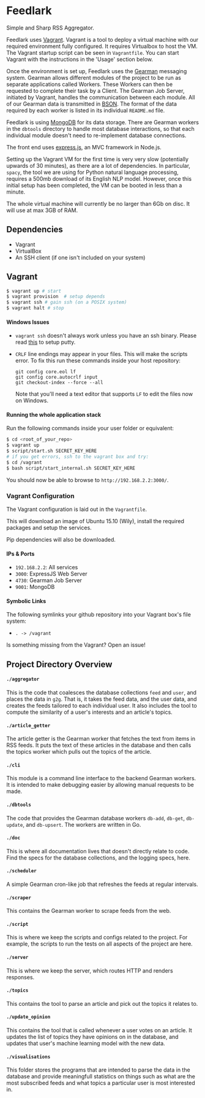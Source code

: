 Feedlark
========

Simple and Sharp RSS Aggregator.

Feedlark uses [Vagrant](http://vagrantup.com). Vagrant is a tool to deploy a virtual machine with our required environment fully configured. It requires Virtualbox to host the VM. The Vagrant startup script can be seen in `Vagrantfile`. You can start Vagrant with the instructions in the 'Usage' section below.

Once the environment is set up, Feedlark uses the [Gearman](http://gearman.org) messaging system. Gearman allows different modules of the project to be run as separate applications called Workers. These Workers can then be requested to complete their task by a Client. The Gearman Job Server, initiated by Vagrant, handles the communication between each module. All of our Gearman data is transmitted in [BSON](https://en.wikipedia.org/wiki/BSON). The format of the data required by each worker is listed in its individual `README.md` file.

Feedlark is using [MongoDB](http://mongodb.org) for its data storage. There are Gearman workers in the `dbtools` directory to handle most database interactions, so that each individual module doesn't need to re-implement database connections.

The front end uses [express.js](http://expressjs.com/), an MVC framework in Node.js.

Setting up the Vagrant VM for the first time is very very slow (potentially upwards of 30 minutes), as there are a lot of dependencies. In particular, `spacy`, the tool we are using for Python natural language processing, requires a 500mb download of its English NLP model. However, once this initial setup has been completed, the VM can be booted in less than a minute.

The whole virtual machine will currently be no larger than 6Gb on disc. It will use at max 3GB of RAM.


Dependencies
------------

- Vagrant
- VirtualBox
- An SSH client (if one isn't included on your system)

Vagrant
-------------

```sh
$ vagrant up # start
$ vagrant provision  # setup depends
$ vagrant ssh # gain ssh (on a POSIX system)
$ vagrant halt # stop
```

#### Windows Issues

-  `vagrant ssh` doesn't always work unless you have an ssh binary.
  Please read
[this](https://github.com/Varying-Vagrant-Vagrants/VVV/wiki/Connect-to-Your-Vagrant-Virtual-Machine-with-PuTTY)
to setup putty.

- `CRLF` line endings may appear in your files. This will make the scripts error. 
  To fix this run these commands inside your host repository:
  ```
  git config core.eol lf
  git config core.autocrlf input
  git checkout-index --force --all
  ```
  Note that you'll need a text editor that supports `LF` to edit the files now on Windows.

#### Running the whole application stack

Run the following commands inside your user folder or equivalent:

```sh
$ cd <root_of_your_repo>
$ vagrant up
$ script/start.sh SECRET_KEY_HERE
# if you get errors, ssh to the vagrant box and try:
$ cd /vagrant
$ bash script/start_internal.sh SECRET_KEY_HERE
```

You should now be able to browse to `http://192.168.2.2:3000/`.

### Vagrant Configuration

The Vagrant configuration is laid out in the `Vagrantfile`.

This will download an image of Ubuntu 15.10 (Wily), install the required
packages and setup the services.

Pip dependencies will also be downloaded.

#### IPs & Ports

- `192.168.2.2`: All services
- `3000`: ExpressJS Web Server
- `4730`: Gearman Job Server
- `9001`: MongoDB

#### Symbolic Links

The following symlinks your github repository into your Vagrant box's file system:

- `. -> /vagrant`

Is something missing from the Vagrant? Open an issue!

Project Directory Overview
--------------------------

#### `./aggregator`

This is the code that coalesces the database collections `feed` and `user`, and places the data in `g2g`. That is, it takes the feed data, and the user data, and creates the feeds tailored to each individual user. It also includes the tool to compute the similarity of a user's interests and an article's topics.

#### `./article_getter`

The article getter is the Gearman worker that fetches the text from items in RSS feeds. It puts the text of these articles in the database and then calls the topics worker which pulls out the topics of the article.

#### `./cli`

This module is a command line interface to the backend Gearman workers. It is intended to make debugging easier by allowing manual requests to be made.

#### `./dbtools`

The code that provides the Gearman database workers `db-add`, `db-get`, `db-update`, and `db-upsert`. The workers are written in Go.

#### `./doc`

This is where all documentation lives that doesn't directly relate to code. Find the specs for the database collections, and the logging specs, here.

#### `./scheduler`

A simple Gearman cron-like job that refreshes the feeds at regular intervals.

#### `./scraper`

This contains the Gearman worker to scrape feeds from the web.

#### `./script`

This is where we keep the scripts and configs related to the project. For example, the scripts to run the tests on all aspects of the project are here.

#### `./server`

This is where we keep the server, which routes HTTP and renders responses.

#### `./topics`

This contains the tool to parse an article and pick out the topics it relates to.

#### `./update_opinion`

This contains the tool that is called whenever a user votes on an article. It updates the list of topics they have opinions on in the database, and updates that user's machine learning model with the new data.

#### `./visualisations`

This folder stores the programs that are intended to parse the data in the database and provide meaningfull statistics on things such as what are the most subscribed feeds and what topics a particular user is most interested in.
